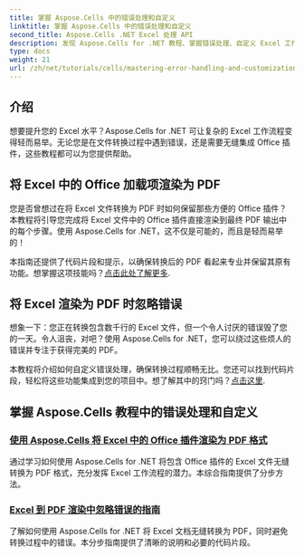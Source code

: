 ```yaml
---
title: 掌握 Aspose.Cells 中的错误处理和自定义
linktitle: 掌握 Aspose.Cells 中的错误处理和自定义
second_title: Aspose.Cells .NET Excel 处理 API
description: 发现 Aspose.Cells for .NET 教程、掌握错误处理、自定义 Excel 工作流程以及使用无缝指南将 Office 插件转换为 PDF。
type: docs
weight: 21
url: /zh/net/tutorials/cells/mastering-error-handling-and-customization/
---
```

## 介绍

想要提升您的 Excel 水平？Aspose.Cells for .NET 可让复杂的 Excel 工作流程变得轻而易举。无论您是在文件转换过程中遇到错误，还是需要无缝集成 Office 插件，这些教程都可以为您提供帮助。  

## 将 Excel 中的 Office 加载项渲染为 PDF  

您是否曾想过在将 Excel 文件转换为 PDF 时如何保留那些方便的 Office 插件？本教程将引导您完成将 Excel 文件中的 Office 插件直接渲染到最终 PDF 输出中的每个步骤。使用 Aspose.Cells for .NET，这不仅是可能的，而且是轻而易举的！  

本指南还提供了代码片段和提示，以确保转换后的 PDF 看起来专业并保留其原有功能。想掌握这项技能吗？[点击此处了解更多](./render-office-add-ins-in-excel-to-pdf-format/).  

## 将 Excel 渲染为 PDF 时忽略错误  

想象一下：您正在转换包含数千行的 Excel 文件，但一个令人讨厌的错误毁了您的一天。令人沮丧，对吧？使用 Aspose.Cells for .NET，您可以绕过这些烦人的错误并专注于获得完美的 PDF。  

本教程将介绍如何自定义错误处理，确保转换过程顺畅无比。您还可以找到代码片段，轻松将这些功能集成到您的项目中。想了解其中的窍门吗？[点击这里](./guide-ignore-errors-in-excel/).  

## 掌握 Aspose.Cells 教程中的错误处理和自定义
### [使用 Aspose.Cells 将 Excel 中的 Office 插件渲染为 PDF 格式](./render-office-add-ins-in-excel-to-pdf-format/)
通过学习如何使用 Aspose.Cells for .NET 将包含 Office 插件的 Excel 文件无缝转换为 PDF 格式，充分发挥 Excel 工作流程的潜力。本综合指南提供了分步方法。
### [Excel 到 PDF 渲染中忽略错误的指南](./guide-ignore-errors-in-excel/)
了解如何使用 Aspose.Cells for .NET 将 Excel 文档无缝转换为 PDF，同时避免转换过程中的错误。本分步指南提供了清晰的说明和必要的代码片段。